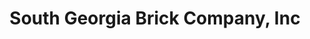 ---
title: "South Georgia Brick Company, Inc"
url: /tallahassee/south-georgia-brick-company-inc/
shop: shop
---